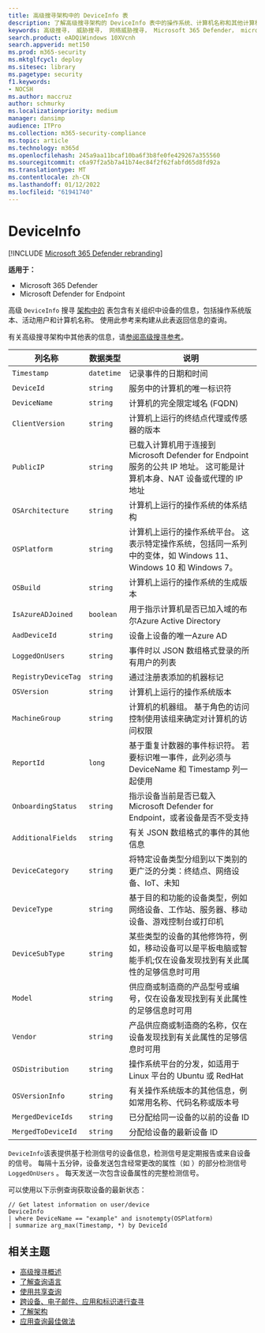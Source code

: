 ```yaml
---
title: 高级搜寻架构中的 DeviceInfo 表
description: 了解高级搜寻架构的 DeviceInfo 表中的操作系统、计算机名称和其他计算机信息
keywords: 高级搜寻， 威胁搜寻， 网络威胁搜寻， Microsoft 365 Defender， microsoft 365， m365， 搜索， 查询， 遥测， 架构参考， kusto， 表格， 列， 数据类型， 说明， machineinfo， DeviceInfo， 设备， 计算机， 操作系统， 平台， 用户
search.product: eADQiWindows 10XVcnh
search.appverid: met150
ms.prod: m365-security
ms.mktglfcycl: deploy
ms.sitesec: library
ms.pagetype: security
f1.keywords:
- NOCSH
ms.author: maccruz
author: schmurky
ms.localizationpriority: medium
manager: dansimp
audience: ITPro
ms.collection: m365-security-compliance
ms.topic: article
ms.technology: m365d
ms.openlocfilehash: 245a9aa11bcaf10ba6f3b8fe0fe429267a355560
ms.sourcegitcommit: c6a97f2a5b7a41b74ec84f2f62fabfd65d8fd92a
ms.translationtype: MT
ms.contentlocale: zh-CN
ms.lasthandoff: 01/12/2022
ms.locfileid: "61941740"
---
```

# <a name="deviceinfo"></a>DeviceInfo

[!INCLUDE [Microsoft 365 Defender rebranding](../includes/microsoft-defender.md)]


**适用于：**
- Microsoft 365 Defender
- Microsoft Defender for Endpoint

高级 `DeviceInfo` 搜寻 [架构中的](advanced-hunting-overview.md) 表包含有关组织中设备的信息，包括操作系统版本、活动用户和计算机名称。 使用此参考来构建从此表返回信息的查询。

有关高级搜寻架构中其他表的信息，请[参阅高级搜寻参考](advanced-hunting-schema-tables.md)。

| 列名称 | 数据类型 | 说明 |
|-------------|-----------|-------------|
| `Timestamp` | `datetime` | 记录事件的日期和时间 |
| `DeviceId` | `string` | 服务中的计算机的唯一标识符 |
| `DeviceName` | `string` | 计算机的完全限定域名 (FQDN) |
| `ClientVersion` | `string` | 计算机上运行的终结点代理或传感器的版本 |
| `PublicIP` | `string` | 已载入计算机用于连接到 Microsoft Defender for Endpoint 服务的公共 IP 地址。 这可能是计算机本身、NAT 设备或代理的 IP 地址 |
| `OSArchitecture` | `string` | 计算机上运行的操作系统的体系结构 |
| `OSPlatform` | `string` | 计算机上运行的操作系统平台。 这表示特定操作系统，包括同一系列中的变体，如 Windows 11、Windows 10 和 Windows 7。 |
| `OSBuild` | `string` | 计算机上运行的操作系统的生成版本 |
| `IsAzureADJoined` | `boolean` | 用于指示计算机是否已加入域的布尔Azure Active Directory |
| `AadDeviceId` | `string` | 设备上设备的唯一Azure AD |
| `LoggedOnUsers` | `string` | 事件时以 JSON 数组格式登录的所有用户的列表 |
| `RegistryDeviceTag` | `string` | 通过注册表添加的机器标记 |
| `OSVersion` | `string` | 计算机上运行的操作系统版本 |
| `MachineGroup` | `string` | 计算机的机器组。 基于角色的访问控制使用该组来确定对计算机的访问权限 |
| `ReportId` | `long` | 基于重复计数器的事件标识符。 若要标识唯一事件，此列必须与 DeviceName 和 Timestamp 列一起使用 |
| `OnboardingStatus` | `string` | 指示设备当前是否已载入 Microsoft Defender for Endpoint，或者设备是否不受支持 |
|`AdditionalFields` | `string` | 有关 JSON 数组格式的事件的其他信息 |
|`DeviceCategory` | `string` | 将特定设备类型分组到以下类别的更广泛的分类：终结点、网络设备、IoT、未知 |
|`DeviceType` | `string` | 基于目的和功能的设备类型，例如网络设备、工作站、服务器、移动设备、游戏控制台或打印机 |
|`DeviceSubType` | `string` | 某些类型的设备的其他修饰符，例如，移动设备可以是平板电脑或智能手机;仅在设备发现找到有关此属性的足够信息时可用 |
|`Model` | `string` | 供应商或制造商的产品型号或编号，仅在设备发现找到有关此属性的足够信息时可用 |
|`Vendor` | `string` | 产品供应商或制造商的名称，仅在设备发现找到有关此属性的足够信息时可用 |
|`OSDistribution` | `string` | 操作系统平台的分发，如适用于 Linux 平台的 Ubuntu 或 RedHat |
|`OSVersionInfo` | `string` | 有关操作系统版本的其他信息，例如常用名称、代码名称或版本号 |
|`MergedDeviceIds` | `string` | 已分配给同一设备的以前的设备 ID |
|`MergedToDeviceId` | `string` | 分配给设备的最新设备 ID |

`DeviceInfo`该表提供基于检测信号的设备信息，检测信号是定期报告或来自设备的信号。 每隔十五分钟，设备发送包含经常更改的属性（如 ）的部分检测信号 `LoggedOnUsers` 。 每天发送一次包含设备属性的完整检测信号。

可以使用以下示例查询获取设备的最新状态：

```kusto
// Get latest information on user/device
DeviceInfo
| where DeviceName == "example" and isnotempty(OSPlatform)
| summarize arg_max(Timestamp, *) by DeviceId 
```

## <a name="related-topics"></a>相关主题
- [高级搜寻概述](advanced-hunting-overview.md)
- [了解查询语言](advanced-hunting-query-language.md)
- [使用共享查询](advanced-hunting-shared-queries.md)
- [跨设备、电子邮件、应用和标识进行查寻](advanced-hunting-query-emails-devices.md)
- [了解架构](advanced-hunting-schema-tables.md)
- [应用查询最佳做法](advanced-hunting-best-practices.md)
